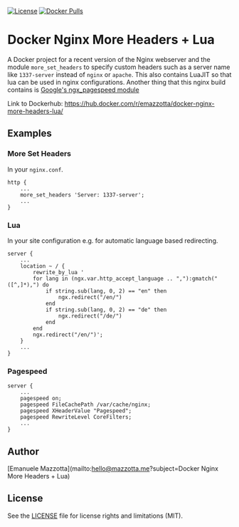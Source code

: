[![License](http://img.shields.io/:license-mit-brightgreen.svg)](http://doge.mit-license.org)
[![Docker Pulls](https://img.shields.io/docker/pulls/emazzotta/docker-nginx-more-headers-lua.svg)](https://hub.docker.com/r/emazzotta/docker-nginx-more-headers-lua/)

# Docker Nginx More Headers + Lua

A Docker project for a recent version of the Nginx webserver and the module `more_set_headers` to specify custom headers such as a server name like `1337-server` instead of `nginx` or `apache`.
This also contains LuaJIT so that lua can be used in nginx configurations.
Another thing that this nginx build contains is [Google's ngx_pagespeed module](https://github.com/pagespeed/ngx_pagespeed)

Link to Dockerhub: https://hub.docker.com/r/emazzotta/docker-nginx-more-headers-lua/

## Examples

### More Set Headers

In your `nginx.conf`.

```
http {
    ...
    more_set_headers 'Server: 1337-server';
    ...
}
```

### Lua

In your site configuration e.g. for automatic language based redirecting.

```
server {   
    ...
    location ~ / {
        rewrite_by_lua '
        for lang in (ngx.var.http_accept_language .. ","):gmatch("([^,]*),") do
            if string.sub(lang, 0, 2) == "en" then
                ngx.redirect("/en/")
            end
            if string.sub(lang, 0, 2) == "de" then
                ngx.redirect("/de/")
            end
        end
        ngx.redirect("/en/")';
    }
    ...
}
```

### Pagespeed

```
server {
    ...
    pagespeed on;
    pagespeed FileCachePath /var/cache/nginx;
    pagespeed XHeaderValue "Pagespeed";
    pagespeed RewriteLevel CoreFilters;
    ...
}
```

## Author

[Emanuele Mazzotta](mailto:hello@mazzotta.me?subject=Docker Nginx More Headers + Lua)

## License

See the [LICENSE](LICENSE.md) file for license rights and limitations (MIT).
